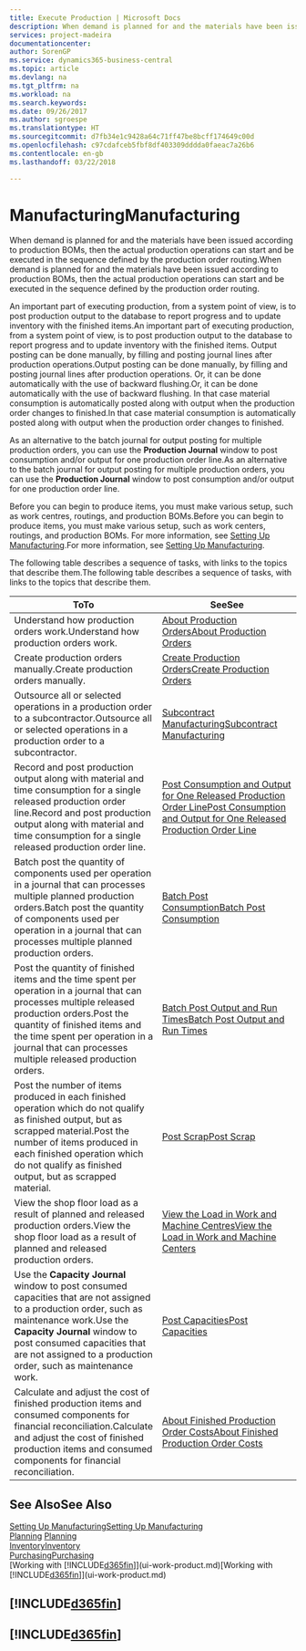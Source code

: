 ```yaml
---
title: Execute Production | Microsoft Docs
description: When demand is planned for and the materials have been issued according to production BOMs, then the actual production operations can start and be executed in the sequence defined by the production order routing.
services: project-madeira
documentationcenter: 
author: SorenGP
ms.service: dynamics365-business-central
ms.topic: article
ms.devlang: na
ms.tgt_pltfrm: na
ms.workload: na
ms.search.keywords: 
ms.date: 09/26/2017
ms.author: sgroespe
ms.translationtype: HT
ms.sourcegitcommit: d7fb34e1c9428a64c71ff47be8bcff174649c00d
ms.openlocfilehash: c97cdafceb5fbf8df403309dddda0faeac7a26b6
ms.contentlocale: en-gb
ms.lasthandoff: 03/22/2018

---
```

# <a name="manufacturing"></a><span data-ttu-id="1b237-103">Manufacturing</span><span class="sxs-lookup"><span data-stu-id="1b237-103">Manufacturing</span></span>
<span data-ttu-id="1b237-104">When demand is planned for and the materials have been issued according to production BOMs, then the actual production operations can start and be executed in the sequence defined by the production order routing.</span><span class="sxs-lookup"><span data-stu-id="1b237-104">When demand is planned for and the materials have been issued according to production BOMs, then the actual production operations can start and be executed in the sequence defined by the production order routing.</span></span>  

<span data-ttu-id="1b237-105">An important part of executing production, from a system point of view, is to post production output to the database to report progress and to update inventory with the finished items.</span><span class="sxs-lookup"><span data-stu-id="1b237-105">An important part of executing production, from a system point of view, is to post production output to the database to report progress and to update inventory with the finished items.</span></span> <span data-ttu-id="1b237-106">Output posting can be done manually, by filling and posting journal lines after production operations.</span><span class="sxs-lookup"><span data-stu-id="1b237-106">Output posting can be done manually, by filling and posting journal lines after production operations.</span></span> <span data-ttu-id="1b237-107">Or, it can be done automatically with the use of backward flushing.</span><span class="sxs-lookup"><span data-stu-id="1b237-107">Or, it can be done automatically with the use of backward flushing.</span></span> <span data-ttu-id="1b237-108">In that case material consumption is automatically posted along with output when the production order changes to finished.</span><span class="sxs-lookup"><span data-stu-id="1b237-108">In that case material consumption is automatically posted along with output when the production order changes to finished.</span></span>  

<span data-ttu-id="1b237-109">As an alternative to the batch journal for output posting for multiple production orders, you can use the **Production Journal** window to post consumption and/or output for one production order line.</span><span class="sxs-lookup"><span data-stu-id="1b237-109">As an alternative to the batch journal for output posting for multiple production orders, you can use the **Production Journal** window to post consumption and/or output for one production order line.</span></span>

<span data-ttu-id="1b237-110">Before you can begin to produce items, you must make various setup, such as work centres, routings, and production BOMs.</span><span class="sxs-lookup"><span data-stu-id="1b237-110">Before you can begin to produce items, you must make various setup, such as work centers, routings, and production BOMs.</span></span> <span data-ttu-id="1b237-111">For more information, see [Setting Up Manufacturing](production-configure-production-processes.md).</span><span class="sxs-lookup"><span data-stu-id="1b237-111">For more information, see [Setting Up Manufacturing](production-configure-production-processes.md).</span></span>

<span data-ttu-id="1b237-112">The following table describes a sequence of tasks, with links to the topics that describe them.</span><span class="sxs-lookup"><span data-stu-id="1b237-112">The following table describes a sequence of tasks, with links to the topics that describe them.</span></span>   

|<span data-ttu-id="1b237-113">**To**</span><span class="sxs-lookup"><span data-stu-id="1b237-113">**To**</span></span>|<span data-ttu-id="1b237-114">**See**</span><span class="sxs-lookup"><span data-stu-id="1b237-114">**See**</span></span>|  
|------------|-------------|  
|<span data-ttu-id="1b237-115">Understand how production orders work.</span><span class="sxs-lookup"><span data-stu-id="1b237-115">Understand how production orders work.</span></span>|[<span data-ttu-id="1b237-116">About Production Orders</span><span class="sxs-lookup"><span data-stu-id="1b237-116">About Production Orders</span></span>](production-about-production-orders.md)|
|<span data-ttu-id="1b237-117">Create production orders manually.</span><span class="sxs-lookup"><span data-stu-id="1b237-117">Create production orders manually.</span></span>|[<span data-ttu-id="1b237-118">Create Production Orders</span><span class="sxs-lookup"><span data-stu-id="1b237-118">Create Production Orders</span></span>](production-how-to-create-production-orders.md)|
|<span data-ttu-id="1b237-119">Outsource all or selected operations in a production order to a subcontractor.</span><span class="sxs-lookup"><span data-stu-id="1b237-119">Outsource all or selected operations in a production order to a subcontractor.</span></span>|[<span data-ttu-id="1b237-120">Subcontract Manufacturing</span><span class="sxs-lookup"><span data-stu-id="1b237-120">Subcontract Manufacturing</span></span>](production-how-to-subcontract-manufacturing.md)|
|<span data-ttu-id="1b237-121">Record and post production output along with material and time consumption for a single released production order line.</span><span class="sxs-lookup"><span data-stu-id="1b237-121">Record and post production output along with material and time consumption for a single released production order line.</span></span>|[<span data-ttu-id="1b237-122">Post Consumption and Output for One Released Production Order Line</span><span class="sxs-lookup"><span data-stu-id="1b237-122">Post Consumption and Output for One Released Production Order Line</span></span>](production-how-to-register-consumption-and-output.md)|  
|<span data-ttu-id="1b237-123">Batch post the quantity of components used per operation in a journal that can processes multiple planned production orders.</span><span class="sxs-lookup"><span data-stu-id="1b237-123">Batch post the quantity of components used per operation in a journal that can processes multiple planned production orders.</span></span>|[<span data-ttu-id="1b237-124">Batch Post Consumption</span><span class="sxs-lookup"><span data-stu-id="1b237-124">Batch Post Consumption</span></span>](production-how-to-post-consumption.md)|
|<span data-ttu-id="1b237-125">Post the quantity of finished items and the time spent per operation in a journal that can processes multiple released production orders.</span><span class="sxs-lookup"><span data-stu-id="1b237-125">Post the quantity of finished items and the time spent per operation in a journal that can processes multiple released production orders.</span></span>|[<span data-ttu-id="1b237-126">Batch Post Output and Run Times</span><span class="sxs-lookup"><span data-stu-id="1b237-126">Batch Post Output and Run Times</span></span>](production-how-to-post-output-quantity.md)|  
|<span data-ttu-id="1b237-127">Post the number of items produced in each finished operation which do not qualify as finished output, but as scrapped material.</span><span class="sxs-lookup"><span data-stu-id="1b237-127">Post the number of items produced in each finished operation which do not qualify as finished output, but as scrapped material.</span></span>|[<span data-ttu-id="1b237-128">Post Scrap</span><span class="sxs-lookup"><span data-stu-id="1b237-128">Post Scrap</span></span>](production-how-to-post-scrap.md)|
|<span data-ttu-id="1b237-129">View the shop floor load as a result of planned and released production orders.</span><span class="sxs-lookup"><span data-stu-id="1b237-129">View the shop floor load as a result of planned and released production orders.</span></span>|[<span data-ttu-id="1b237-130">View the Load in Work and Machine Centres</span><span class="sxs-lookup"><span data-stu-id="1b237-130">View the Load in Work and Machine Centers</span></span>](production-how-to-view-the-load-on-work-centers.md)|      
|<span data-ttu-id="1b237-131">Use the **Capacity Journal** window to post consumed capacities that are not assigned to a production order, such as maintenance work.</span><span class="sxs-lookup"><span data-stu-id="1b237-131">Use the **Capacity Journal** window to post consumed capacities that are not assigned to a production order, such as maintenance work.</span></span>|[<span data-ttu-id="1b237-132">Post Capacities</span><span class="sxs-lookup"><span data-stu-id="1b237-132">Post Capacities</span></span>](production-how-to-post-capacities.md)|  
|<span data-ttu-id="1b237-133">Calculate and adjust the cost of finished production items and consumed components for financial reconciliation.</span><span class="sxs-lookup"><span data-stu-id="1b237-133">Calculate and adjust the cost of finished production items and consumed components for financial reconciliation.</span></span>|[<span data-ttu-id="1b237-134">About Finished Production Order Costs</span><span class="sxs-lookup"><span data-stu-id="1b237-134">About Finished Production Order Costs</span></span>](finance-about-finished-production-order-costs.md)|  

## <a name="see-also"></a><span data-ttu-id="1b237-135">See Also</span><span class="sxs-lookup"><span data-stu-id="1b237-135">See Also</span></span>  
[<span data-ttu-id="1b237-136">Setting Up Manufacturing</span><span class="sxs-lookup"><span data-stu-id="1b237-136">Setting Up Manufacturing</span></span>](production-configure-production-processes.md)  
<span data-ttu-id="1b237-137">[Planning](production-planning.md)    </span><span class="sxs-lookup"><span data-stu-id="1b237-137">[Planning](production-planning.md)    </span></span>  
[<span data-ttu-id="1b237-138">Inventory</span><span class="sxs-lookup"><span data-stu-id="1b237-138">Inventory</span></span>](inventory-manage-inventory.md)  
[<span data-ttu-id="1b237-139">Purchasing</span><span class="sxs-lookup"><span data-stu-id="1b237-139">Purchasing</span></span>](purchasing-manage-purchasing.md)  
<span data-ttu-id="1b237-140">[Working with [!INCLUDE[d365fin](includes/d365fin_md.md)]](ui-work-product.md)</span><span class="sxs-lookup"><span data-stu-id="1b237-140">[Working with [!INCLUDE[d365fin](includes/d365fin_md.md)]](ui-work-product.md)</span></span>

## [!INCLUDE[d365fin](includes/free_trial_md.md)]  
## [!INCLUDE[d365fin](includes/training_link_md.md)]


